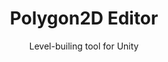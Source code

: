 ---
title: Polygon2D Editor
subtitle: Level-builing tool for Unity
image: https://github.com/NotWoods/unity-polygon-2d-editor/raw/master/example.gif
bkgimage: '/images/unity-polygon/background.jpg'
code: https://github.com/NotWoods/unity-polygon-2d-editor
color:
  r: 3
  g: 3
  b: 3
summary: >
  Uses the PolygonCollider2D collider to generate a mesh for a gameobject, letting you draw polygonal platforms in the Unity edtior via the Edit Collider button. Just drag the script onto your platform GameObject and you're good to go.
---